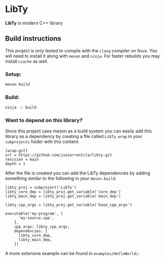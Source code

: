 # LibTy

**LibTy** is modern C++ library

## Build instructions

This project is only tested to compile with the `clang` compiler on
linux. You will need to install it along with `meson` and `ninja`.
For faster rebuilds you may install `ccache` as well.

### Setup:

```sh
meson build
```

### Build:

```sh
ninja -C build
```

### Want to depend on this library?

Since this project uses meson as a build system you can easily add
this library as a dependency by creating a file called `LibTy.wrap`
in your `subprojects` folder with this content:

```wrap
[wrap-git]
url = https://github.com/juniorrantila/libty.git
revision = main
depth = 1
```

After the file is created you can add the LibTy dependencies by
adding something similar to the following in your `meson.build`:

```meson
libty_proj = subproject('LibTy')
libty_core_dep = libty_proj.get_variable('core_dep')
libty_main_dep = libty_proj.get_variable('main_dep')

libty_cpp_args = libty_proj.get_variable('base_cpp_args')

executable('my-program', [
      'my-source.cpp',
    ],
    cpp_args: libty_cpp_args,
    dependencies: [
      libty_core_dep,
      libty_main_dep,
    ])
```

A more extensive example can be found in `examples/HelloWorld/`.
